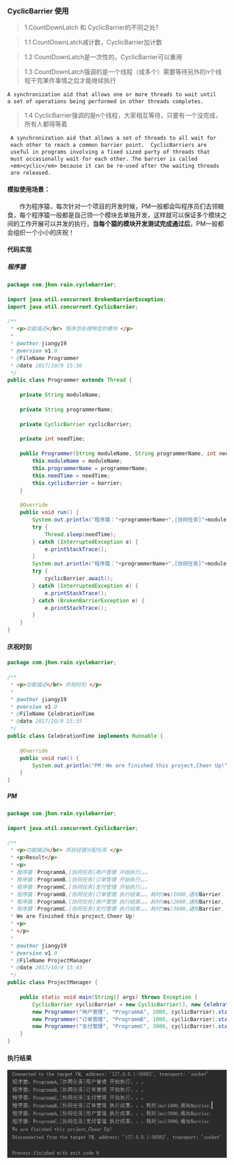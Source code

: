 ### CyclicBarrier 使用
> 1.CountDownLatch 和 CyclicBarrier的不同之处?

>  1.1 CountDownLatch减计数，CyclicBarrier加计数
  
>  1.2 CountDownLatch是一次性的，CyclicBarrier可以重用
  
>  1.3 CountDownLatch强调的是一个线程（或多个）需要等待另外的n个线程干完某件事情之后才能继续执行

>   
    A synchronization aid that allows one or more threads to wait until
    a set of operations being performed in other threads completes.
    
>  1.4 CyclicBarrier强调的是n个线程，大家相互等待，只要有一个没完成，所有人都得等着
>    
     A synchronization aid that allows a set of threads to all wait for
     each other to reach a common barrier point.  CyclicBarriers are
     useful in programs involving a fixed sized party of threads that
     must occasionally wait for each other. The barrier is called
     <em>cyclic</em> because it can be re-used after the waiting threads
     are released.
    
#### 模拟使用场景：
　　作为程序猿，每次针对一个项目的开发时候，PM一般都会叫程序员们去领粮食，每个程序猿一般都是自己领一个模块去单独开发，这样就可以保证多个模块之间的工作开展可以并发的执行，**当每个猿的模块开发测试完成通过后**，PM一般都会组织一个小小的庆祝！

#### 代码实现
##### 程序猿
```java
package com.jhon.rain.cyclebarrier;

import java.util.concurrent.BrokenBarrierException;
import java.util.concurrent.CyclicBarrier;

/**
 * <p>功能描述</br> 程序员处理特定的模块 </p>
 *
 * @author jiangy19
 * @version v1.0
 * @FileName Programmer
 * @date 2017/10/9 15:36
 */
public class Programmer extends Thread {

	private String moduleName;

	private String programmerName;

	private CyclicBarrier cyclicBarrier;

	private int needTime;

	public Programmer(String moduleName, String programmerName, int needTime, CyclicBarrier barrier) {
		this.moduleName = moduleName;
		this.programmerName = programmerName;
		this.needTime = needTime;
		this.cyclicBarrier = barrier;
	}

	@Override
	public void run() {
		System.out.println("程序猿："+programmerName+",[协同任务]"+moduleName+" 开始执行。。。");
		try {
			Thread.sleep(needTime);
		} catch (InterruptedException e) {
			e.printStackTrace();
		}
		System.out.println("程序猿："+programmerName+",[协同任务]"+moduleName+" 执行结束。。。耗时(ms)"+needTime+",通知Barrier.");
		try {
			cyclicBarrier.await();
		} catch (InterruptedException e) {
			e.printStackTrace();
		} catch (BrokenBarrierException e) {
			e.printStackTrace();
		}
	}
}

```

#### 庆祝时刻
```java
package com.jhon.rain.cyclebarrier;

/**
 * <p>功能描述</br> 庆祝时刻 </p>
 *
 * @author jiangy19
 * @version v1.0
 * @FileName CelebrationTime
 * @date 2017/10/9 15:35
 */
public class CelebrationTime implements Runnable {

	@Override
	public void run() {
		System.out.println("PM：We are finished this project,Cheer Up!");
	}
}
```

##### PM
```java
package com.jhon.rain.cyclebarrier;

import java.util.concurrent.CyclicBarrier;

/**
 * <p>功能描述</br> 项目经理分配任务 </p>
 * <p>Result</p>
 * <p>
 * 程序猿：ProgrammA,[协同任务]用户管理 开始执行。。。
 * 程序猿：ProgrammB,[协同任务]订单管理 开始执行。。。
 * 程序猿：ProgrammC,[协同任务]支付管理 开始执行。。。
 * 程序猿：ProgrammB,[协同任务]订单管理 执行结束。。。耗时(ms)1000,通知Barrier.
 * 程序猿：ProgrammA,[协同任务]用户管理 执行结束。。。耗时(ms)2000,通知Barrier.
 * 程序猿：ProgrammC,[协同任务]支付管理 执行结束。。。耗时(ms)3000,通知Barrier.
 * We are finished this project,Cheer Up!
 * <p>
 * </p>
 *
 * @author jiangy19
 * @version v1.0
 * @FileName ProjectManager
 * @date 2017/10/9 15:43
 */
public class ProjectManager {

	public static void main(String[] args) throws Exception {
		CyclicBarrier cyclicBarrier = new CyclicBarrier(3, new CelebrationTime());
		new Programmer("用户管理", "ProgrammA", 2000, cyclicBarrier).start();
		new Programmer("订单管理", "ProgrammB", 1000, cyclicBarrier).start();
		new Programmer("支付管理", "ProgrammC", 3000, cyclicBarrier).start();
	}
}
```

#### 执行结果
![程序执行结果](./src/resources/CyclicBarrier执行结果.png)
